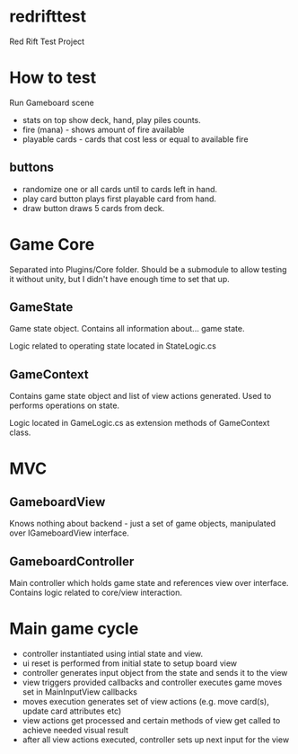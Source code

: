# redrifttest
Red Rift Test Project

# How to test
Run Gameboard scene

- stats on top show deck, hand, play piles counts.
- fire (mana) - shows amount of fire available
- playable cards - cards that cost less or equal to available fire

## buttons
- randomize one or all cards until to cards left in hand.
- play card button plays first playable card from hand.
- draw button draws 5 cards from deck.

# Game Core
Separated into Plugins/Core folder. Should be a submodule to allow testing it without unity, but I didn't have enough time to set that up.

## GameState

Game state object. Contains all information about... game state.

Logic related to operating state located in StateLogic.cs

## GameContext

Contains game state object and list of view actions generated.
Used to performs operations on state.

Logic located in GameLogic.cs as extension methods of GameContext class.

# MVC

## GameboardView

Knows nothing about backend - just a set of game objects, manipulated over IGameboardView interface.

## GameboardController

Main controller which holds game state and references view over interface.
Contains logic related to core/view interaction.

# Main game cycle

- controller instantiated using intial state and view.
- ui reset is performed from initial state to setup board view
- controller generates input object from the state and sends it to the view
- view triggers provided callbacks and controller executes game moves set in MainInputView callbacks
- moves execution generates set of view actions (e.g. move card(s), update card attributes etc) 
- view actions get processed and certain methods of view get called to achieve needed visual result
- after all view actions executed, controller sets up next input for the view
